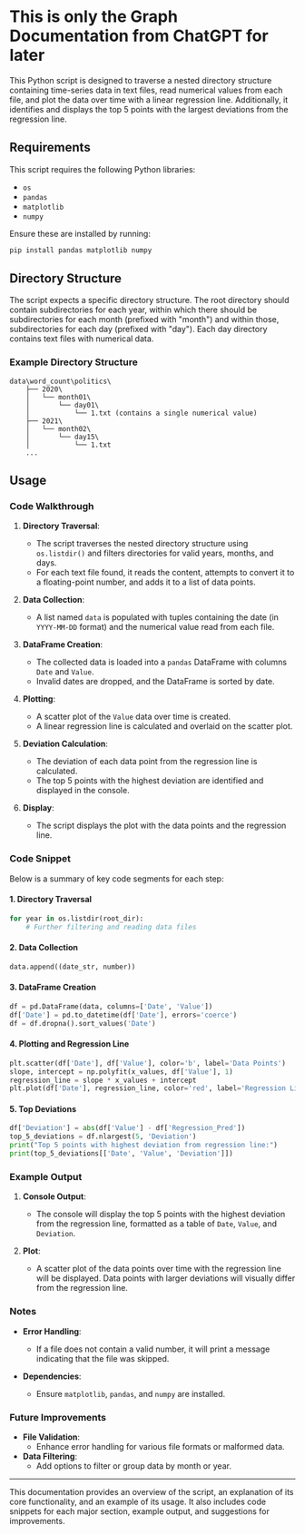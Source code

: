 # This is only the Graph Documentation from ChatGPT for later

This Python script is designed to traverse a nested directory structure containing time-series data in text files, read numerical values from each file, and plot the data over time with a linear regression line. Additionally, it identifies and displays the top 5 points with the largest deviations from the regression line.

## Requirements

This script requires the following Python libraries:

- `os`
- `pandas`
- `matplotlib`
- `numpy`

Ensure these are installed by running:

```bash
pip install pandas matplotlib numpy
```

## Directory Structure

The script expects a specific directory structure. The root directory should contain subdirectories for each year, within which there should be subdirectories for each month (prefixed with "month") and within those, subdirectories for each day (prefixed with "day"). Each day directory contains text files with numerical data.

### Example Directory Structure

```plaintext
data\word_count\politics\
    ├── 2020\
    │   └── month01\
    │       └── day01\
    │           └── 1.txt (contains a single numerical value)
    ├── 2021\
    │   └── month02\
    │       └── day15\
    │           └── 1.txt
    ...
```

## Usage

### Code Walkthrough

1. **Directory Traversal**:

   - The script traverses the nested directory structure using `os.listdir()` and filters directories for valid years, months, and days.
   - For each text file found, it reads the content, attempts to convert it to a floating-point number, and adds it to a list of data points.

2. **Data Collection**:

   - A list named `data` is populated with tuples containing the date (in `YYYY-MM-DD` format) and the numerical value read from each file.

3. **DataFrame Creation**:

   - The collected data is loaded into a `pandas` DataFrame with columns `Date` and `Value`.
   - Invalid dates are dropped, and the DataFrame is sorted by date.

4. **Plotting**:

   - A scatter plot of the `Value` data over time is created.
   - A linear regression line is calculated and overlaid on the scatter plot.

5. **Deviation Calculation**:

   - The deviation of each data point from the regression line is calculated.
   - The top 5 points with the highest deviation are identified and displayed in the console.

6. **Display**:
   - The script displays the plot with the data points and the regression line.

### Code Snippet

Below is a summary of key code segments for each step:

#### 1. Directory Traversal

```python
for year in os.listdir(root_dir):
    # Further filtering and reading data files
```

#### 2. Data Collection

```python
data.append((date_str, number))
```

#### 3. DataFrame Creation

```python
df = pd.DataFrame(data, columns=['Date', 'Value'])
df['Date'] = pd.to_datetime(df['Date'], errors='coerce')
df = df.dropna().sort_values('Date')
```

#### 4. Plotting and Regression Line

```python
plt.scatter(df['Date'], df['Value'], color='b', label='Data Points')
slope, intercept = np.polyfit(x_values, df['Value'], 1)
regression_line = slope * x_values + intercept
plt.plot(df['Date'], regression_line, color='red', label='Regression Line')
```

#### 5. Top Deviations

```python
df['Deviation'] = abs(df['Value'] - df['Regression_Pred'])
top_5_deviations = df.nlargest(5, 'Deviation')
print("Top 5 points with highest deviation from regression line:")
print(top_5_deviations[['Date', 'Value', 'Deviation']])
```

### Example Output

1. **Console Output**:

   - The console will display the top 5 points with the highest deviation from the regression line, formatted as a table of `Date`, `Value`, and `Deviation`.

2. **Plot**:
   - A scatter plot of the data points over time with the regression line will be displayed. Data points with larger deviations will visually differ from the regression line.

### Notes

- **Error Handling**:

  - If a file does not contain a valid number, it will print a message indicating that the file was skipped.

- **Dependencies**:
  - Ensure `matplotlib`, `pandas`, and `numpy` are installed.

### Future Improvements

- **File Validation**:
  - Enhance error handling for various file formats or malformed data.
- **Data Filtering**:
  - Add options to filter or group data by month or year.

---

This documentation provides an overview of the script, an explanation of its core functionality, and an example of its usage. It also includes code snippets for each major section, example output, and suggestions for improvements.
